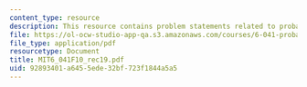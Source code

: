 ```yaml
---
content_type: resource
description: This resource contains problem statements related to probability.
file: https://ol-ocw-studio-app-qa.s3.amazonaws.com/courses/6-041-probabilistic-systems-analysis-and-applied-probability-fall-2010/92893401a6455ede32bf723f1844a5a5_MIT6_041F10_rec19.pdf
file_type: application/pdf
resourcetype: Document
title: MIT6_041F10_rec19.pdf
uid: 92893401-a645-5ede-32bf-723f1844a5a5
---
```

